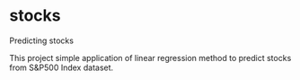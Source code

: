 # stocks
Predicting stocks

This project simple application of linear regression method to predict stocks from S&P500 Index dataset.  

